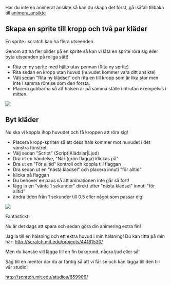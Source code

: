 Har du inte en animerat ansikte så kan du skapa det först, gå isåfall tillbaka till [animera_ansikte](animera_ansikte.md)

Skapa en sprite till kropp och två par kläder
-----------
En sprite i scratch kan ha flera utseenden. 

Genom att ha fler bilder på en sprite så kan vi låta en sprite röra sig eller byta utseenden på roliga sätt!

 * Rita en ny sprite med hjälp utav pennan (Rita ny sprite)
 * Rita sedan en kropp utan huvud (huvudet kommer vara ditt ansikte)
 * Välj sedan "Rita ny klädsel" och rita en till kropp som är lika stor men inte i samma rörelse som den första.
 * Placera gubbarna så att halsen är på samma ställe i ritrutan exempelvis i mitten.
 
 ![](https://raw.githubusercontent.com/dntoll/scratch_coderdojo/master/bilder/tv%C3%A5_kroppar.png)

Byt kläder
----------
Nu ska vi koppla ihop huvudet och få kroppen att röra sig!

 * Placera kropp-spriten så att dess hals kommer mot huvudet i det vänstra fönstret.
 * Välj sedan "Script" (Script|Klädslar|Ljud)
 * Dra ut en händelse, "När (grön flagga) klickas på"
 * Dra ut en "För alltid" kontroll och koppla till flaggan
 * Dra sedan ut en "nästa klädsel" och placera innuti "för alltid" 
 * klicka på flaggan
 * Du behöver en paus så att animationen inte går så fort!
 * lägg in en "vänta 1 sekunder" direkt efter "nästa klädsel" innuti "för alltid"
 * ändra tiden från 1 sekunder till 0.5 eller något som passar dig!
 
![](https://github.com/dntoll/scratch_coderdojo/blob/master/bilder/nya_kl%C3%A4der.png)
 
Fantastiskt! 

Nu är det dags att spara och sedan göra din animering extra fin!

Jag la till en hälsning och ett extra huvud i min hälsning!
Du kan titta på min här: http://scratch.mit.edu/projects/44181530/

Men du kanske vill lägga till en fin bakgrund, några ljud eller så!

Säg till en mentor när du är färdig så att vi får se och kan lägga till den till vår studio!

http://scratch.mit.edu/studios/859906/




